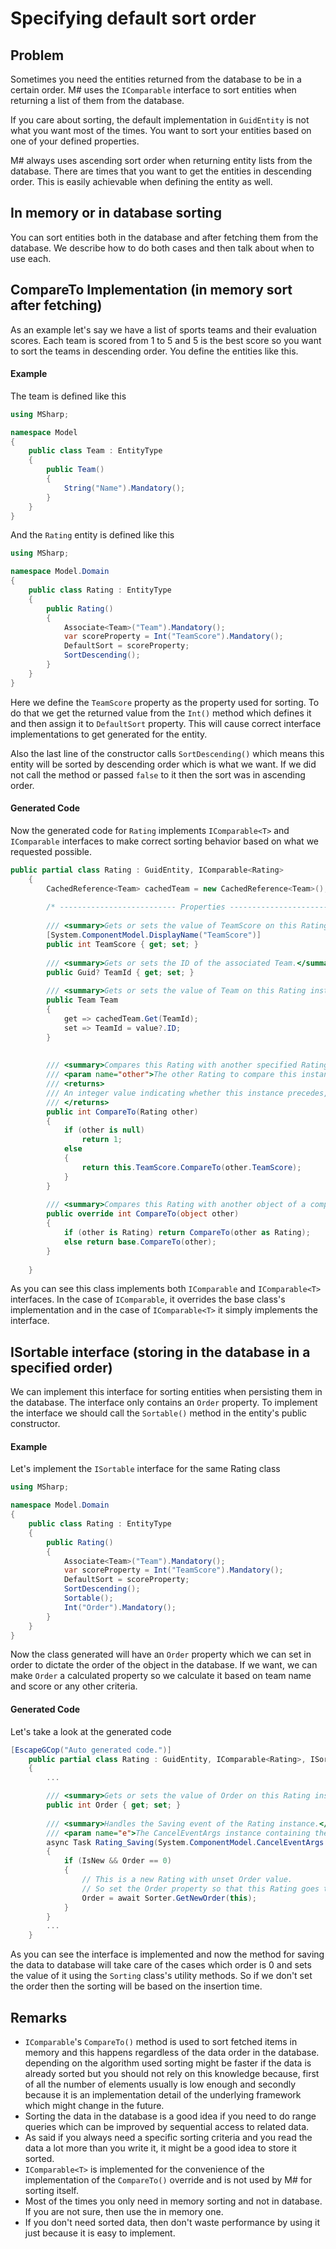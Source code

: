 # Specifying default sort order

## Problem

Sometimes you need the entities returned from the database to be in a certain order.
M# uses the `IComparable` interface to sort entities when returning a list of them from the database.

If you care about sorting, the default implementation in `GuidEntity` is not what you want most of the times.
You want to sort your entities based on one of your defined properties.

M# always uses ascending sort order when returning entity lists from the database. 
There are times that you want to get the entities in descending order.
This is easily achievable when defining the entity as well.

## In memory or in database sorting

You can sort entities both in the database and after fetching them from the database.
We describe how to do both cases and then talk about when to use each.

## CompareTo Implementation (in memory sort after fetching)

As an example let's say we have a list of sports teams and their evaluation scores.
Each team is scored from 1 to 5 and 5 is the best score so you want to sort the teams in descending order.
You define the entities like this.

#### Example

The team is defined like this

```csharp
using MSharp;

namespace Model
{
    public class Team : EntityType
    {
        public Team()
        {
            String("Name").Mandatory();
        }
    }
}
```

And the `Rating` entity is defined like this

```csharp
using MSharp;

namespace Model.Domain
{
    public class Rating : EntityType
    {
        public Rating()
        {
            Associate<Team>("Team").Mandatory();
            var scoreProperty = Int("TeamScore").Mandatory();
            DefaultSort = scoreProperty;
            SortDescending();
        }
    }
}
```

Here we define the `TeamScore` property as the property used for sorting.
To do that we get the returned value from the `Int()` method which defines it and then assign it to `DefaultSort` property.
This will cause correct interface implementations to get generated for the entity.

Also the last line of the constructor calls `SortDescending()` which means this entity will be sorted by descending order which is what we want.
If we did not call the method or passed `false` to it then the sort was in ascending order.

#### Generated Code

Now the generated code for `Rating` implements `IComparable<T>` and `IComparable` interfaces to make correct sorting behavior based on what we requested possible.

```csharp
public partial class Rating : GuidEntity, IComparable<Rating>
    {
        CachedReference<Team> cachedTeam = new CachedReference<Team>();
        
        /* -------------------------- Properties -------------------------*/
        
        /// <summary>Gets or sets the value of TeamScore on this Rating instance.</summary>
        [System.ComponentModel.DisplayName("TeamScore")]
        public int TeamScore { get; set; }
        
        /// <summary>Gets or sets the ID of the associated Team.</summary>
        public Guid? TeamId { get; set; }
        
        /// <summary>Gets or sets the value of Team on this Rating instance.</summary>
        public Team Team
        {
            get => cachedTeam.Get(TeamId);
            set => TeamId = value?.ID;
        }
        
        
        /// <summary>Compares this Rating with another specified Rating instance.</summary>
        /// <param name="other">The other Rating to compare this instance to.</param>
        /// <returns>
        /// An integer value indicating whether this instance precedes, follows, or appears in the same position as the other Rating in sort orders.<para/>
        /// </returns>
        public int CompareTo(Rating other)
        {
            if (other is null)
                return 1;
            else
            {
                return this.TeamScore.CompareTo(other.TeamScore);
            }
        }
        
        /// <summary>Compares this Rating with another object of a compatible type.</summary>
        public override int CompareTo(object other)
        {
            if (other is Rating) return CompareTo(other as Rating);
            else return base.CompareTo(other);
        }
        
    }
```

As you can see this class implements both `IComparable` and `IComparable<T>` interfaces.
In the case of `IComparable`, it overrides the base class's implementation and in the case of `IComparable<T>` it simply implements the interface.

## ISortable interface (storing in the database in a specified order)

We can implement this interface for sorting entities when persisting them in the database.
The interface only contains an `Order` property.
To implement the interface we should call the `Sortable()` method in the entity's public constructor.

#### Example

Let's implement the `ISortable` interface for the same Rating class

```csharp
using MSharp;

namespace Model.Domain
{
    public class Rating : EntityType
    {
        public Rating()
        {
            Associate<Team>("Team").Mandatory();
            var scoreProperty = Int("TeamScore").Mandatory();
            DefaultSort = scoreProperty;
            SortDescending();
            Sortable();
            Int("Order").Mandatory();
        }
    }
}

```

Now the class generated will have an `Order` property which we can set in order to dictate the order of the object in the database.
If we want, we can make `Order` a calculated property so we calculate it based on team name and score or any other criteria.

#### Generated Code

Let's take a look at the generated code

```csharp
[EscapeGCop("Auto generated code.")]
    public partial class Rating : GuidEntity, IComparable<Rating>, ISortable
    {
        ...

        /// <summary>Gets or sets the value of Order on this Rating instance.</summary>
        public int Order { get; set; }
        
        /// <summary>Handles the Saving event of the Rating instance.</summary>
        /// <param name="e">The CancelEventArgs instance containing the event data.</param>
        async Task Rating_Saving(System.ComponentModel.CancelEventArgs e)
        {
            if (IsNew && Order == 0)
            {
                // This is a new Rating with unset Order value.
                // So set the Order property so that this Rating goes to the end of the list:
                Order = await Sorter.GetNewOrder(this);
            }
        }
        ...
    }
```

As you can see the interface is implemented and now the method for saving the data to database will take care of the cases which order is 0 and sets the value of it using the `Sorting` class's utility methods.
So if we don't set the order then the sorting will be based on the insertion time.

## Remarks

- `IComparable`'s `CompareTo()` method  is used to sort fetched items in memory and this happens regardless of the data order in the database. depending on the algorithm used sorting might be faster if the data is already sorted but you should not rely on this knowledge because, first of all the number of elements usually is low enough and secondly because it is an implementation detail of the underlying framework which might change in the future.
- Sorting the data in the database is a good idea if you need to do range queries which can be improved by sequential access to related data.
- As said if you always need a specific sorting criteria and you read the data a lot more than you write it, it might be a good idea to store it sorted.
- `IComparable<T>` is implemented for the convenience of the implementation of the `CompareTo()` override and is not used by M# for sorting itself.
- Most of the times you only need in memory sorting and not in database. If you are not sure, then use the in memory one.
- If you don't need sorted data, then don't waste performance by using it just because it is easy to implement.